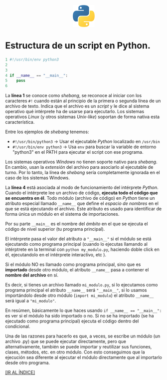 <div align = "center">
    <img src = "imagenes/logo_python.jpeg" />
</div>

# Estructura de un script en Python.

```python
1 #!/usr/bin/env python3
2 
3 
4 if __name__ == "__main__":
5    pass
6
```

La **línea 1** se conoce como *shebang*, se reconoce al iniciar con los caracteres `#!` cuando están al principio de la primera o segunda línea de un archivo de texto. Indica que el archivo es un *script* y le dice al sistema operativo qué intérprete ha de usarse para ejecutarlo. Los sistemas operativos *Linux* (y otros sistemas *Unix-like*) soportan de forma nativa esta característica.

Entre los ejemplos de *shebang* tenemos:

* `#!/usr/bin/python3` -> Usar el ejecutable *Python* localizado en `/usr/bin`
* `#!/usr/bin/env python3` -> Usa `env` para buscar la variable de entorno "python3" en el PATH para ejecutar el script con ese programa.

Los sistemas operativos *Windows* no tienen soporte nativo para *shebang*. En cambio, usan la *extensión* del archivo para asociarlo al ejecutable de turno. Por lo tanto, la línea de *shebang* sería completamente ignorada en el caso de los sistemas Windows.

La **línea 4** está asociada al modo de funcionamiento del intérprete *Python*. Cuando el intérprete lee un archivo de código, **ejecuta todo el código que se encuentra en él**. Todo módulo (archivo de código) en *Python* tiene un atributo especial llamado `__name__` que define el *espacio de nombres* en el que se está ejecutando el archivo. Este atributo es usado para identificar de forma única un módulo en el sistema de importaciones.

Por su parte `__main__` es el nombre del *ámbito* en el que se ejecuta el código de nivel superior (tu programa principal).

El intérprete pasa el valor del atributo a `"__main__"` si el módulo se está ejecutando como programa principal (cuando lo ejecutas llamando al intérptrete en la terminal con `python my_modulo.py`, haciendo doble click en él, ejecutandolo en el intérprete interactivo, etc ).

Si el módulo NO es llamado como programa principal, sino que es **importado** desde otro módulo, el atributo `__name__` pasa a contener el **nombre del archivo** en sí.

Es decir, si tienes un archivo llamado `mi_modulo.py`, si lo ejecutamos como programa principal el atributo `__name__` será `"__main__"`, si lo usamos importándolo desde otro módulo (`import mi_modulo`) el atributo `__name__` será igual a `"mi_modulo"`.

En resúmen, básicamente lo que haces usando `if __name__ == "__main__":` es ver si el módulo ha sido importado o no. Si no se ha importado (se ha ejecutado como programa principal) ejecuta el código dentro del condicional.

Una de las razones para hacerlo es que, a veces, se escribe un módulo (un archivo .py) que se puede ejecutar directamente, pero que alternativamente, también se puede importar y reutilizar sus funciones, clases, métodos, etc. en otro módulo. Con esto conseguimos que la ejecución sea diferente al ejecutar el módulo directamente que al importarlo desde otro programa.

<a href = "README.md">[IR AL ÍNDICE]</a>